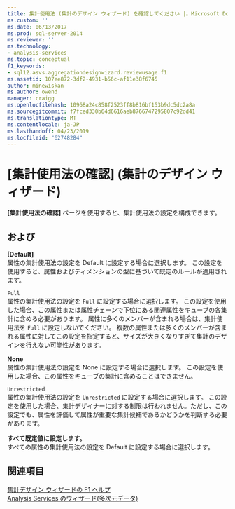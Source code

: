 ```yaml
---
title: 集計使用法 (集計のデザイン ウィザード) を確認してください |。Microsoft Docs
ms.custom: ''
ms.date: 06/13/2017
ms.prod: sql-server-2014
ms.reviewer: ''
ms.technology:
- analysis-services
ms.topic: conceptual
f1_keywords:
- sql12.asvs.aggregationdesignwizard.reviewusage.f1
ms.assetid: 107ee872-3df2-4931-b56c-af11e38f6745
author: minewiskan
ms.author: owend
manager: craigg
ms.openlocfilehash: 10968a24c858f2523ff8b816bf153b9dc5dc2a8a
ms.sourcegitcommit: f7fced330b64d6616aeb8766747295807c92dd41
ms.translationtype: MT
ms.contentlocale: ja-JP
ms.lasthandoff: 04/23/2019
ms.locfileid: "62748284"
---
```

# <a name="review-aggregation-usage-aggregation-design-wizard"></a>[集計使用法の確認] (集計のデザイン ウィザード)
  **[集計使用法の確認]** ページを使用すると、集計使用法の設定を構成できます。  
  
## <a name="options"></a>および  
 **[Default]**  
 属性の集計使用法の設定を Default に設定する場合に選択します。 この設定を使用すると、属性およびディメンションの型に基づいて既定のルールが適用されます。  
  
 `Full`  
 属性の集計使用法の設定を `Full` に設定する場合に選択します。 この設定を使用した場合、この属性または属性チェーンで下位にある関連属性をキューブの各集計に含める必要があります。 属性に多くのメンバーが含まれる場合は、集計使用法を `Full` に設定しないでください。 複数の属性または多くのメンバーが含まれる属性に対してこの設定を指定すると、サイズが大きくなりすぎて集計のデザインを行えない可能性があります。  
  
 **None**  
 属性の集計使用法の設定を None に設定する場合に選択します。 この設定を使用した場合、この属性をキューブの集計に含めることはできません。  
  
 `Unrestricted`  
 属性の集計使用法の設定を `Unrestricted` に設定する場合に選択します。 この設定を使用した場合、集計デザイナーに対する制限は行われません。ただし、この設定でも、属性を評価して属性が重要な集計候補であるかどうかを判断する必要があります。  
  
 **すべて既定値に設定します。**  
 すべての属性の集計使用法の設定を Default に設定する場合に選択します。  
  
## <a name="see-also"></a>関連項目  
 [集計デザイン ウィザードの F1 ヘルプ](aggregation-design-wizard-f1-help.md)   
 [Analysis Services のウィザード&#40;多次元データ&#41;](analysis-services-wizards-multidimensional-data.md)  
  
  

